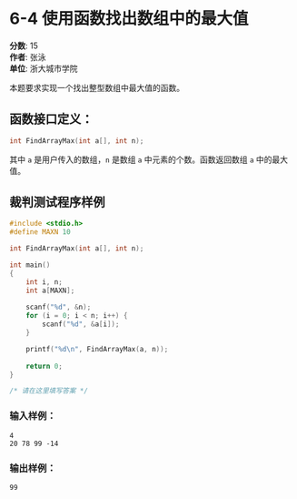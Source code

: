 # 6-4 使用函数找出数组中的最大值

**分数**: 15  
**作者**: 张泳  
**单位**: 浙大城市学院  

本题要求实现一个找出整型数组中最大值的函数。

## 函数接口定义：
```cpp
int FindArrayMax(int a[], int n);
```
其中 `a` 是用户传入的数组，`n` 是数组 `a` 中元素的个数。函数返回数组 `a` 中的最大值。

## 裁判测试程序样例

```cpp
#include <stdio.h>
#define MAXN 10

int FindArrayMax(int a[], int n);

int main()
{
    int i, n;
    int a[MAXN];
    
    scanf("%d", &n);
    for (i = 0; i < n; i++) {
        scanf("%d", &a[i]);
    }

    printf("%d\n", FindArrayMax(a, n));
   
    return 0;
}

/* 请在这里填写答案 */
```

### 输入样例：
```
4
20 78 99 -14
```

### 输出样例：
```
99
```